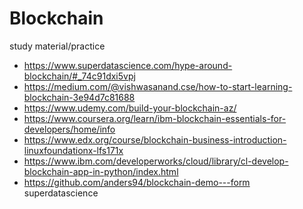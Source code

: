 # Blockchain
study material/practice
* https://www.superdatascience.com/hype-around-blockchain/#_74c91dxi5vpj
* https://medium.com/@vishwasanand.cse/how-to-start-learning-blockchain-3e94d7c81688
* https://www.udemy.com/build-your-blockchain-az/
* https://www.coursera.org/learn/ibm-blockchain-essentials-for-developers/home/info
* https://www.edx.org/course/blockchain-business-introduction-linuxfoundationx-lfs171x
* https://www.ibm.com/developerworks/cloud/library/cl-develop-blockchain-app-in-python/index.html
* https://github.com/anders94/blockchain-demo---form superdatascience
